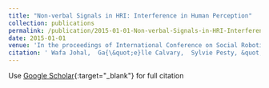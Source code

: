 ```yaml
---
title: "Non-verbal Signals in HRI: Interference in Human Perception"
collection: publications
permalink: /publication/2015-01-01-Non-verbal-Signals-in-HRI-Interference-in-Human-Perception
date: 2015-01-01
venue: 'In the proceedings of International Conference on Social Robotics'
citation: ' Wafa Johal,  Ga{\&quot;e}lle Calvary,  Sylvie Pesty, &quot;Non-verbal Signals in HRI: Interference in Human Perception.&quot; In the proceedings of International Conference on Social Robotics, 2015.'
---
```

Use [Google Scholar](https://scholar.google.com/scholar?q=Non+verbal+Signals+in+HRI:+Interference+in+Human+Perception){:target="_blank"} for full citation